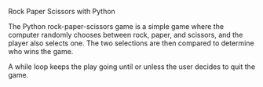 Rock Paper Scissors with Python

The Python rock-paper-scissors game is a simple game where the computer randomly chooses between rock, paper, and scissors, and the player also selects one. 
The two selections are then compared to determine who wins the game.

A while loop keeps the play going until or unless the user decides to quit the game.
